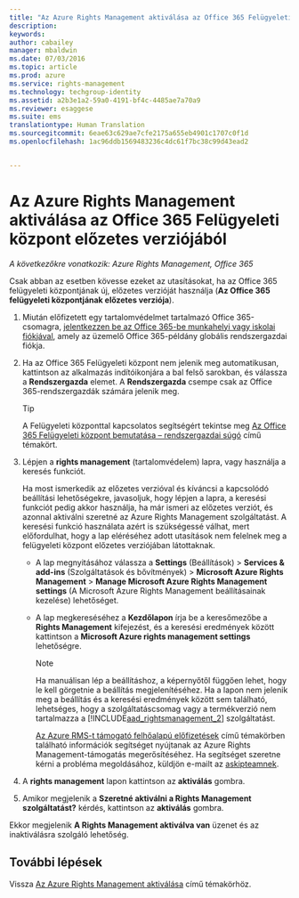 ```yaml
---
title: "Az Azure Rights Management aktiválása az Office 365 Felügyeleti központ előzetes verziójából | Azure RMS"
description: 
keywords: 
author: cabailey
manager: mbaldwin
ms.date: 07/03/2016
ms.topic: article
ms.prod: azure
ms.service: rights-management
ms.technology: techgroup-identity
ms.assetid: a2b3e1a2-59a0-4191-bf4c-4485ae7a70a9
ms.reviewer: esaggese
ms.suite: ems
translationtype: Human Translation
ms.sourcegitcommit: 6eae63c629ae7cfe2175a655eb4901c1707c0f1d
ms.openlocfilehash: 1ac96ddb1569483236c4dc61f7bc38c99d43ead2


---
```


# Az Azure Rights Management aktiválása az Office 365 Felügyeleti központ előzetes verziójából

*A következőkre vonatkozik: Azure Rights Management, Office 365*


Csak abban az esetben kövesse ezeket az utasításokat, ha az Office 365 felügyeleti központjának új, előzetes verzióját használja (**Az Office 365 felügyeleti központjának előzetes verziója**).

1. Miután előfizetett egy tartalomvédelmet tartalmazó Office 365-csomagra, [jelentkezzen be az Office 365-be munkahelyi vagy iskolai fiókjával](https://portal.office.com/), amely az üzemelő Office 365-példány globális rendszergazdai fiókja.

2. Ha az Office 365 Felügyeleti központ nem jelenik meg automatikusan, kattintson az alkalmazás indítóikonjára a bal felső sarokban, és válassza a **Rendszergazda** elemet. A **Rendszergazda** csempe csak az Office 365-rendszergazdák számára jelenik meg.

    > [!TIP]
    > A Felügyeleti központtal kapcsolatos segítségért tekintse meg [Az Office 365 Felügyeleti központ bemutatása – rendszergazdai súgó](https://support.office.com/article/About-the-Office-365-admin-center-Admin-Help-58537702-d421-4d02-8141-e128e3703547) című témakört.

3. Lépjen a **rights management** (tartalomvédelem) lapra, vagy használja a keresés funkciót.

    Ha most ismerkedik az előzetes verzióval és kíváncsi a kapcsolódó beállítási lehetőségekre, javasoljuk, hogy lépjen a lapra, a keresési funkciót pedig akkor használja, ha már ismeri az előzetes verziót, és azonnal aktiválni szeretné az Azure Rights Management szolgáltatást. A keresési funkció használata azért is szükségessé válhat, mert előfordulhat, hogy a lap eléréséhez adott utasítások nem felelnek meg a felügyeleti központ előzetes verziójában látottaknak.

    - A lap megnyitásához válassza a **Settings** (Beállítások) > **Services & add-ins** (Szolgáltatások és bővítmények) > **Microsoft Azure Rights Management** > **Manage Microsoft Azure Rights Management settings** (A Microsoft Azure Rights Management beállításainak kezelése) lehetőséget.

    - A lap megkereséséhez a **Kezdőlapon** írja be a keresőmezőbe a **Rights Management** kifejezést, és a keresési eredmények között kattintson a **Microsoft Azure rights management settings** lehetőségre.

        > [!NOTE]
        >Ha manuálisan lép a beállításhoz, a képernyőtől függően lehet, hogy le kell görgetnie a beállítás megjelenítéséhez. Ha a lapon nem jelenik meg a beállítás és a keresési eredmények között sem található, lehetséges, hogy a szolgáltatáscsomag vagy a termékverzió nem tartalmazza a [!INCLUDE[aad_rightsmanagement_2](../includes/aad_rightsmanagement_2_md.md)] szolgáltatást.
        >
        >[Az Azure RMS-t támogató felhőalapú előfizetések](../get-started/requirements-subscriptions.md) című témakörben található információk segítséget nyújtanak az Azure Rights Management-támogatás megerősítéséhez. Ha segítséget szeretne kérni a probléma megoldásához, küldjön e-mailt az [askipteamnek](mailto:askipteam?subject=I%20cannot%20activate%20RMS).

4. A **rights management** lapon kattintson az **aktiválás** gombra.

5. Amikor megjelenik a **Szeretné aktiválni a Rights Management szolgáltatást?** kérdés, kattintson az **aktiválás** gombra.

Ekkor megjelenik **A Rights Management aktiválva van** üzenet és az inaktiválásra szolgáló lehetőség.


## További lépések
Vissza [Az Azure Rights Management aktiválása](activate-service.md) című témakörhöz.




<!--HONumber=Jul16_HO3-->


